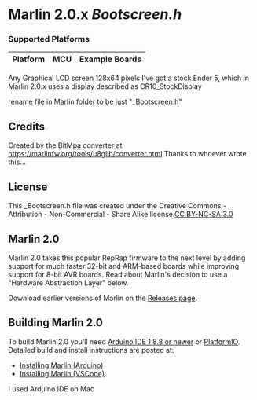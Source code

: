 # Marlin 2.0.x _Bootscreen.h_


### Supported Platforms

  Platform|MCU|Example Boards
  --------|---|-------
Any Graphical LCD screen 128x64 pixels
I've got a stock Ender 5, which in Marlin 2.0.x uses a display described as CR10_StockDisplay

rename file in Marlin folder to be just "_Bootscreen.h"



## Credits

Created by the BitMpa converter at https://marlinfw.org/tools/u8glib/converter.html
Thanks to whoever wrote this...

## License

This _Bootscreen.h file was created under the Creative Commons - Attribution - Non-Commercial - Share Alike license.[CC BY-NC-SA 3.0](/LICENSE) 


## Marlin 2.0

Marlin 2.0 takes this popular RepRap firmware to the next level by adding support for much faster 32-bit and ARM-based boards while improving support for 8-bit AVR boards. Read about Marlin's decision to use a "Hardware Abstraction Layer" below.

Download earlier versions of Marlin on the [Releases page](https://github.com/MarlinFirmware/Marlin/releases).

## Building Marlin 2.0

To build Marlin 2.0 you'll need [Arduino IDE 1.8.8 or newer](https://www.arduino.cc/en/main/software) or [PlatformIO](http://docs.platformio.org/en/latest/ide.html#platformio-ide). Detailed build and install instructions are posted at:

  - [Installing Marlin (Arduino)](http://marlinfw.org/docs/basics/install_arduino.html)
  - [Installing Marlin (VSCode)](http://marlinfw.org/docs/basics/install_platformio_vscode.html).
  
  I used Arduino IDE on Mac
